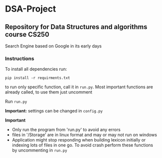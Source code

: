 # DSA-Project
## Repository for Data Structures and algorithms course CS250
Search Engine based on Google in its early days

### Instructions
To install all dependencies run:
```
pip install -r requirments.txt
```

to run only specific function, call it in `run.py`. Most important functions are already called, to use them just uncomment

Run `run.py`

__Important:__ settings can be changed in `config.py`

**Important**
* Only run the program from 'run.py' to avoid any errors
* files  in '/Storage' are in linux format and may or may not run on windows
* Application might stop responding when building lexicon initially or indexing lots of files in one go. To avoid crash perform these functions by uncommenting in `run.py`
